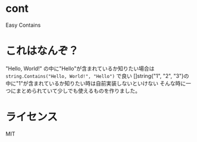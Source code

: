 # cont
Easy Contains

# これはなんぞ？
"Hello, World!" の中に"Hello"が含まれているか知りたい場合は `string.Contains("Hello, World!", "Hello")` で良い
[]string{"1", "2", "3"}の中に"1"が含まれているか知りたい時は自前実装しないといけない
そんな時に一つにまとめられていて少しでも使えるものを作りました。

# ライセンス
MIT